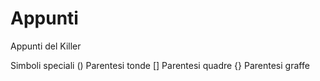 # Appunti
Appunti del Killer

Simboli speciali
() Parentesi tonde
[] Parentesi quadre
{} Parentesi graffe